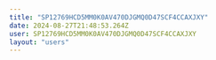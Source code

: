```yaml
---
title: "SP12769HCD5MM0K0AV470DJGMQ0D47SCF4CCAXJXY"
date: 2024-08-27T21:48:53.264Z
user: SP12769HCD5MM0K0AV470DJGMQ0D47SCF4CCAXJXY
layout: "users"
---
```

    